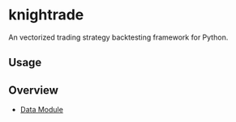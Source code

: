 # knightrade

An vectorized trading strategy backtesting framework for Python.

## Usage


## Overview

- [Data Module](docs/data_module/data_module.md)


